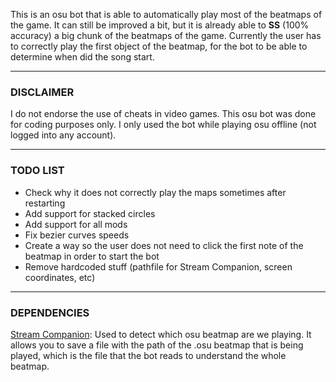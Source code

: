 This is an osu bot that is able to automatically play most of the beatmaps of the game. It can still be improved a bit, but it is already able to **SS** (100% accuracy) a big chunk of the beatmaps of the game. Currently the user has to correctly play the first object of the beatmap, for the bot to be able to determine when did the song start.

---

### DISCLAIMER
I do not endorse the use of cheats in video games. This osu bot was done for coding purposes only. I only used the bot while playing osu offline (not logged into any account).

---

### TODO LIST
- Check why it does not correctly play the maps sometimes after restarting
- Add support for stacked circles
- Add support for all mods
- Fix bezier curves speeds
- Create a way so the user does not need to click the first note of the beatmap in order to start the bot
- Remove hardcoded stuff (pathfile for Stream Companion, screen coordinates, etc)

---

### DEPENDENCIES
[Stream Companion](https://github.com/Piotrekol/StreamCompanion/releases/latest): Used to detect which osu beatmap are we playing. It allows you to save a file with the path of the .osu beatmap that is being played, which is the file that the bot reads to understand the whole beatmap.
